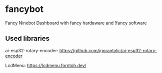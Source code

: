 # fancybot
Fancy Ninebot Dashboard with fancy hardaware and !fancy software

## Used libraries
ai-esp32-rotary-encoder: https://github.com/igorantolic/ai-esp32-rotary-encoder

LcdMenu: https://lcdmenu.forntoh.dev/
